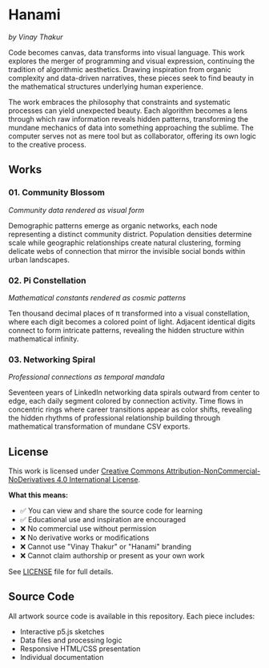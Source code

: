 # Hanami

*by Vinay Thakur*

Code becomes canvas, data transforms into visual language. This work explores the merger of programming and visual expression, continuing the tradition of algorithmic aesthetics. Drawing inspiration from organic complexity and data-driven narratives, these pieces seek to find beauty in the mathematical structures underlying human experience.

The work embraces the philosophy that constraints and systematic processes can yield unexpected beauty. Each algorithm becomes a lens through which raw information reveals hidden patterns, transforming the mundane mechanics of data into something approaching the sublime. The computer serves not as mere tool but as collaborator, offering its own logic to the creative process.

## Works

### 01. Community Blossom
*Community data rendered as visual form*

Demographic patterns emerge as organic networks, each node representing a distinct community district. Population densities determine scale while geographic relationships create natural clustering, forming delicate webs of connection that mirror the invisible social bonds within urban landscapes.

### 02. Pi Constellation
*Mathematical constants rendered as cosmic patterns*

Ten thousand decimal places of π transformed into a visual constellation, where each digit becomes a colored point of light. Adjacent identical digits connect to form intricate patterns, revealing the hidden structure within mathematical infinity.

### 03. Networking Spiral
*Professional connections as temporal mandala*

Seventeen years of LinkedIn networking data spirals outward from center to edge, each daily segment colored by connection activity. Time flows in concentric rings where career transitions appear as color shifts, revealing the hidden rhythms of professional relationship building through mathematical transformation of mundane CSV exports.

## License

This work is licensed under [Creative Commons Attribution-NonCommercial-NoDerivatives 4.0 International License](https://creativecommons.org/licenses/by-nc-nd/4.0/).

**What this means:**
- ✅ You can view and share the source code for learning
- ✅ Educational use and inspiration are encouraged  
- ❌ No commercial use without permission
- ❌ No derivative works or modifications
- ❌ Cannot use "Vinay Thakur" or "Hanami" branding
- ❌ Cannot claim authorship or present as your own work

See [LICENSE](LICENSE) file for full details.

## Source Code

All artwork source code is available in this repository. Each piece includes:
- Interactive p5.js sketches
- Data files and processing logic  
- Responsive HTML/CSS presentation
- Individual documentation